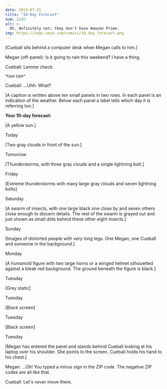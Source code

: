 ```yaml
---
date: 2013-07-31
title: "10-Day Forecast"
num: 1245
alt: >-
  Oh, definitely not; they don't have Amazon Prime.
img: https://imgs.xkcd.com/comics/10_day_forecast.png
---
```

[Cueball sits behind a computer desk when Megan calls to him.]

Megan (off-panel): Is it going to rain this weekend? I have a thing.

Cueball: Lemme check.

<small>\*type type\*</small>

Cueball: ...Uhh. What?

[A caption is written above ten small panels in two rows. In each panel is an indication of the weather. Below each panel a label tells which day it is referring too.]

**Your 10-day forecast:**

[A yellow sun.]

Today

[Two gray clouds in front of the sun.]

Tomorrow

[Thunderstorms, with three gray clouds and a single lightning bolt.]

Friday

[Extreme thunderstorms with many large gray clouds and seven lightning bolts]

Saturday

[A swarm of insects, with one large black one close by and seven others close enough to discern details. The rest of the swarm is grayed out and just shown as small dots behind these other eight insects.]

Sunday

[Images of distorted people with very long legs. One Megan, one Cueball and someone in the background.]

Monday

[A humanoid figure with two large horns or a winged helmet silhouetted against a bleak red background. The ground beneath the figure is black.]

Tuesday

[Grey static]

Tuesday

[Black screen]

Tuesday

[Black screen]

Tuesday

[Megan has entered the panel and stands behind Cueball looking at his laptop over his shoulder. She points to the screen. Cueball holds his hand to his chest.]

Megan: ...Oh! You typed a minus sign in the ZIP code. The negative ZIP codes are all like that.

Cueball: Let's *never* move there.